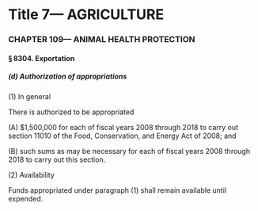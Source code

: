 
# Title 7— AGRICULTURE
### CHAPTER 109— ANIMAL HEALTH PROTECTION
#### § 8304. Exportation
##### (d) Authorization of appropriations

(1) In general

There is authorized to be appropriated

(A) $1,500,000 for each of fiscal years 2008 through 2018 to carry out section 11010 of the Food, Conservation, and Energy Act of 2008; and

(B) such sums as may be necessary for each of fiscal years 2008 through 2018 to carry out this section.

(2) Availability

Funds appropriated under paragraph (1) shall remain available until expended.
